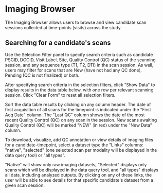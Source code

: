 # Imaging Browser

The Imaging Browser allows users to browse and view candidate scan
sessions collected at time-points (visits) across the study.

## Searching for a candidate's scans

Use the Selection Filter panel to specify search criteria such as
candidate PSCID, DCCID, Visit Label, Site, Quality Control (QC)
status of the scanning session, and any sequence type (T1, T2, DTI)
in the scan session.  As well, users may filter for scans that are
New (have not had any QC done), Pending (QC is not finalized) or both.

After specifying search criteria in the selection filters, click
"Show Data" to display results in the data table below, with one
row per relevant scanning session. Click "Clear Form" to reset all
selection filters.

Sort the data table results by clicking on any column header.  The
date of first acquisition of all scans for the timepoint is indicated
under the "First Acq Date" column.  The "Last QC" column shows the
date of the most recent Quality Control (QC) on any scan in the
session. New scans awaiting Quality Control (QC) will be marked
"NEW" (in red) under the "New Data" column.

To download, visualize, add QC annotation or view details of imaging
files for a candidate-timepoint, select a dataset type the "Links"
columns: "native", "selected" (one selected scan per modality will
be displayed in the data query tool) or "all types".

"Native" will show only raw imaging datasets, "Selected" displays
only scans which will be displayed in the data query tool, and "all
types" displays all data, including analyzed outputs. By clicking
on any of these links, the user will be able to see details for
that specific candidate's dataset from a given scan session.

